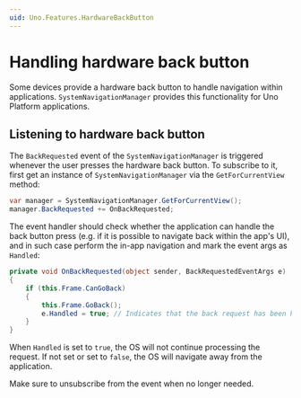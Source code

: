 ```yaml
---
uid: Uno.Features.HardwareBackButton
---
```


# Handling hardware back button

Some devices provide a hardware back button to handle navigation within applications. `SystemNavigationManager` provides this functionality for Uno Platform applications.

## Listening to hardware back button

The `BackRequested` event of the `SystemNavigationManager` is triggered whenever the user presses the hardware back button. To subscribe to it, first get an instance of `SystemNavigationManager` via the `GetForCurrentView` method:

```csharp
var manager = SystemNavigationManager.GetForCurrentView();
manager.BackRequested += OnBackRequested;
```

The event handler should check whether the application can handle the back button press (e.g. if it is possible to navigate back within the app's UI), and in such case perform the in-app navigation and mark the event args as `Handled`:

```csharp
private void OnBackRequested(object sender, BackRequestedEventArgs e)
{
    if (this.Frame.CanGoBack)
    {
        this.Frame.GoBack();
        e.Handled = true; // Indicates that the back request has been handled
    }
}
```

When `Handled` is set to `true`, the OS will not continue processing the request. If not set or set to `false`, the OS will navigate away from the application.

Make sure to unsubscribe from the event when no longer needed.
